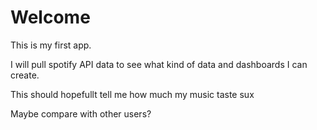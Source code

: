 # Welcome

This is my first app. 

I will pull spotify API data to see what kind of data and dashboards I can create. 

This should hopefullt tell me how much my music taste sux

Maybe compare with other users?